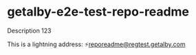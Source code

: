 # getalby-e2e-test-repo-readme
Description 123

This is a lightning address: ⚡reporeadme@regtest.getalby.com
